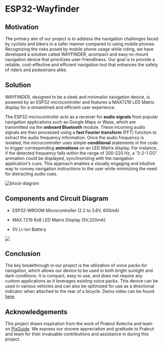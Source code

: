 # ESP32-Wayfinder

## Motivation

The primary aim of our project is to address the navigation challenges faced by cyclists and bikers in a safer manner compared to using mobile phones. Recognizing the risks posed by mobile phone usage while riding, we have developed a solution called WAYFINDER, acompact and easy-to-mount navigation device that prioritizes user-friendliness. Our goal is to provide a reliable, cost-effective and efficient navigation tool that enhances the safety of riders and pedestrians alike.

## Solution

WAYFINDER, designed to be a sleek and minimalist navigation device, is powered by an ESP32 microcontroller and features a MAX7219 LED Matrix display for a streamlined and efficient user experience.

The ESP32 microcontroller acts as a receiver for **audio signals** from popular navigation applications such as Google Maps or Waze, which are transmitted via the **onboard Bluetooth** module. These incoming audio signals are then processed using a **fast Fourier transform** (FFT) function to extract the audio frequency information. Once the audio frequency is isolated, the microcontroller uses simple **conditional** statements in the code to trigger corresponding **animations** on an LED Matrix display. For instance, if the detected frequency falls within the range of 200-220 Hz, a '3-2-1 GO' animation could be displayed, synchronizing with the navigation application's cues. This approach enables a visually engaging and intuitive way to convey navigation instructions to the user while minimizing the need for distracting audio cues.

![block-diagram](https://i.imgur.com/qb9Gqkx.png)

## Components and Circuit Diagram

- ESP32-WROOM Microcontroller (2.2 to 3.6V, 600mA)

- MAX 7219 8x8 LED Matrix Display (5V,320mA)

- 5V Li-ion Battery

![](https://i.imgur.com/cqQYnXy.png)


## Conclusion

The key breakthrough in our project is the utilization of voice packs for navigation, which allows our device to be used in both bright sunlight and dark conditions. It is compact, easy to use, and does not require any custom applications as it leverages existing voice packs. This device can be used in various vehicles and can also be optimized for use as a directional indicator when attached to the rear of a bicycle. Demo video can be found [here](https://drive.google.com/file/d/1Mbkwd8EKZAl2kjRXVolxyFDNpLGan6j1/view?usp=sharing).

## Acknowledgements

This project draws inspiration from the work of Prakrut Kotecha and team on [PixGuide](https://github.com/prakrutk/PixGuide). We express our sincere appreciation and gratitude to Prakrut and team for their invaluable contributions and assistance in during this project.
